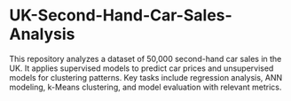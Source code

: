 # UK-Second-Hand-Car-Sales-Analysis
This repository analyzes a dataset of 50,000 second-hand car sales in the UK. It applies supervised models to predict car prices and unsupervised models for clustering patterns. Key tasks include regression analysis, ANN modeling, k-Means clustering, and model evaluation with relevant metrics.
